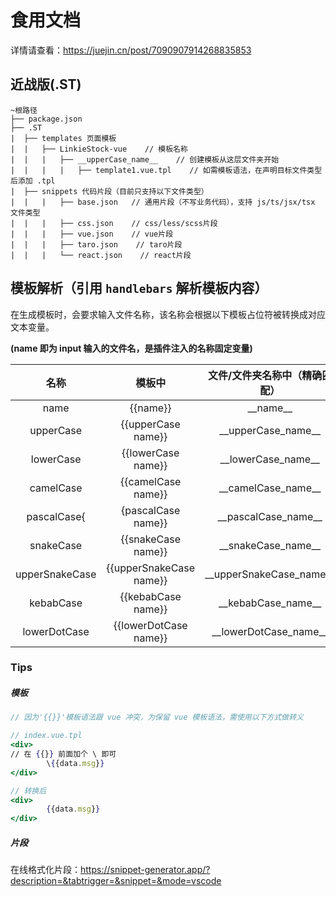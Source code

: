 # 食用文档

详情请查看：https://juejin.cn/post/7090907914268835853

## 近战版(.ST)

```Gherkin
~根路径
├── package.json
├── .ST
|  ├── templates 页面模板
|  |   ├── LinkieStock-vue    // 模板名称
|  |   |   ├── __upperCase_name__    // 创建模板从这层文件夹开始
|  |   |   |   ├── template1.vue.tpl    // 如需模板语法，在声明目标文件类型后添加 .tpl
|  ├── snippets 代码片段（目前只支持以下文件类型）
|  |   |   ├── base.json   // 通用片段（不写业务代码），支持 js/ts/jsx/tsx 文件类型
|  |   |   ├── css.json    // css/less/scss片段
|  |   |   ├── vue.json    // vue片段
|  |   |   ├── taro.json    // taro片段
|  |   |   └── react.json    // react片段
```

## 模板解析（引用 `handlebars` 解析模板内容）

在生成模板时，会要求输入文件名称，该名称会根据以下模板占位符被转换成对应文本变量。

**(name 即为 input 输入的文件名，是插件注入的名称固定变量)**

|      名称      |         模板中          | 文件/文件夹名称中（精确匹配） |       结果       |
| :------------: | :---------------------: | :---------------------------: | :--------------: |
|      name      |        {{name}}         |         \_\_name\_\_          |       name       |
|   upperCase    |   {{upperCase name}}    |    \_\_upperCase_name\_\_     |    UPPERCASE     |
|   lowerCase    |   {{lowerCase name}}    |    \_\_lowerCase_name\_\_     |    lowercase     |
|   camelCase    |   {{camelCase name}}    |    \_\_camelCase_name\_\_     |    camelCase     |
|  pascalCase{   |   {pascalCase name}}    |    \_\_pascalCase_name\_\_    |    PascalCase    |
|   snakeCase    |   {{snakeCase name}}    |    \_\_snakeCase_name\_\_     |    snake_case    |
| upperSnakeCase | {{upperSnakeCase name}} |  \_\_upperSnakeCase_name\_\_  | UPPER_SNAKE_CASE |
|   kebabCase    |   {{kebabCase name}}    |    \_\_kebabCase_name\_\_     |    kebab-case    |
|  lowerDotCase  |  {{lowerDotCase name}}  |   \_\_lowerDotCase_name\_\_   |  lower.dot.case  |

###  Tips

##### 模板

```jsx
// 因为'{{}}'模板语法跟 vue 冲突，为保留 vue 模板语法，需使用以下方式做转义

// index.vue.tpl
<div>
// 在 {{}} 前面加个 \ 即可
        \{{data.msg}}
</div>

// 转换后
<div>
        {{data.msg}}
</div>
```

##### 片段

在线格式化片段：https://snippet-generator.app/?description=&tabtrigger=&snippet=&mode=vscode